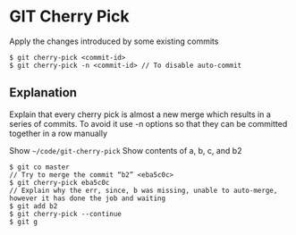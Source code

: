 # GIT Cherry Pick

Apply the changes introduced by some existing commits

```
$ git cherry-pick <commit-id>
$ git cherry-pick -n <commit-id> // To disable auto-commit
```

## Explanation

Explain that every cherry pick is almost a new merge which results in a series of commits. 
To avoid it use -n options so that they can be committed together in a row manually

Show ```~/code/git-cherry-pick```
Show contents of a, b, c, and b2

```
$ git co master
// Try to merge the commit “b2” <eba5c0c>
$ git cherry-pick eba5c0c
// Explain why the err, since, b was missing, unable to auto-merge, however it has done the job and waiting
$ git add b2
$ git cherry-pick --continue
$ git g
```